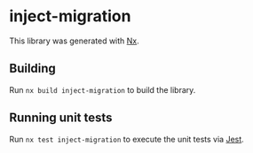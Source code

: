 # inject-migration

This library was generated with [Nx](https://nx.dev).

## Building

Run `nx build inject-migration` to build the library.

## Running unit tests

Run `nx test inject-migration` to execute the unit tests via [Jest](https://jestjs.io).
